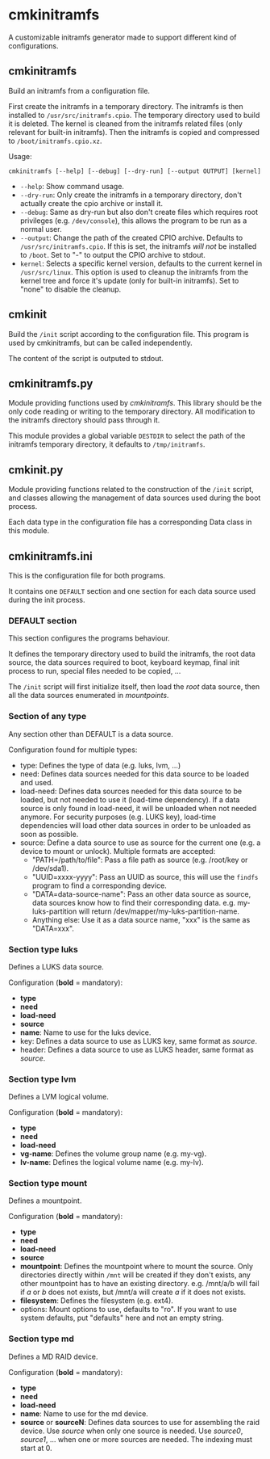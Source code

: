 # cmkinitramfs

A customizable initramfs generator made to support different kind of
configurations.

## cmkinitramfs

Build an initramfs from a configuration file.

First create the initramfs in a temporary directory.
The initramfs is then installed to `/usr/src/initramfs.cpio`. The temporary
directory used to build it is deleted. The kernel is cleaned from the
initramfs related files (only relevant for built-in initramfs). Then the
initramfs is copied and compressed to `/boot/initramfs.cpio.xz`.

Usage:
```
cmkinitramfs [--help] [--debug] [--dry-run] [--output OUTPUT] [kernel]
```
 * `--help`: Show command usage.
 * `--dry-run`: Only create the initramfs in a temporary directory, don't
   actually create the cpio archive or install it.
 * `--debug`: Same as dry-run but also don't create files which requires root
   privileges (e.g. `/dev/console`), this allows the program to be run as a
   normal user.
 * `--output`: Change the path of the created CPIO archive. Defaults to
   `/usr/src/initramfs.cpio`. If this is set, the initramfs *will not*
   be installed to `/boot`. Set to "-" to output the CPIO archive to stdout.
 * `kernel`: Selects a specific kernel version, defaults to the current kernel
   in `/usr/src/linux`. This option is used to cleanup the initramfs from
   the kernel tree and force it's update (only for built-in initramfs).
   Set to "none" to disable the cleanup.

## cmkinit

Build the `/init` script according to the configuration file. This program is
used by cmkinitramfs, but can be called independently.

The content of the script is outputed to stdout.

## cmkinitramfs.py

Module providing functions used by *cmkinitramfs*. This library should
be the only code reading or writing to the temporary directory. All
modification to the initramfs directory should pass through it.

This module provides a global variable `DESTDIR` to select the path of the
initramfs temporary directory, it defaults to `/tmp/initramfs`.

## cmkinit.py

Module providing functions related to the construction of the `/init` script,
and classes allowing the management of data sources used during the boot
process.

Each data type in the configuration file has a corresponding Data class in
this module.

## cmkinitramfs.ini

This is the configuration file for both programs.

It contains one `DEFAULT` section and one section for each data source used
during the init process.

### DEFAULT section

This section configures the programs behaviour.

It defines the temporary directory used to build the initramfs, the root
data source, the data sources required to boot, keyboard keymap, final init
process to run, special files needed to be copied, ...

The `/init` script will first initialize itself, then load the *root* data
source, then all the data sources enumerated in *mountpoints*.

### Section of any type

Any section other than DEFAULT is a data source.

Configuration found for multiple types:
 * type: Defines the type of data (e.g. luks, lvm, ...)
 * need: Defines data sources needed for this data source to be loaded and used.
 * load-need: Defines data sources needed for this data source to be loaded,
   but not needed to use it (load-time dependency). If a data source is only
   found in load-need, it will be unloaded when not needed anymore. For
   security purposes (e.g. LUKS key), load-time dependencies will load other
   data sources in order to be unloaded as soon as possible.
 * source: Define a data source to use as source for the current one (e.g. a
   device to mount or unlock). Multiple formats are accepted:
    * "PATH=/path/to/file": Pass a file path as source (e.g. /root/key or
      /dev/sda1).
    * "UUID=xxxx-yyyy": Pass an UUID as source, this will use the `findfs`
      program to find a corresponding device.
    * "DATA=data-source-name": Pass an other data source as source, data sources
      know how to find their corresponding data. e.g. my-luks-partition will
      return /dev/mapper/my-luks-partition-name.
    * Anything else: Use it as a data source name, "xxx" is the same as
      "DATA=xxx".

### Section type luks

Defines a LUKS data source.

Configuration (**bold** = mandatory):
 * **type**
 * **need**
 * **load-need**
 * **source**
 * **name**: Name to use for the luks device.
 * key: Defines a data source to use as LUKS key, same format as *source*.
 * header: Defines a data source to use as LUKS header, same format as *source*.

### Section type lvm

Defines a LVM logical volume.

Configuration (**bold** = mandatory):
 * **type**
 * **need**
 * **load-need**
 * **vg-name**: Defines the volume group name (e.g. my-vg).
 * **lv-name**: Defines the logical volume name (e.g. my-lv).

### Section type mount

Defines a mountpoint.

Configuration (**bold** = mandatory):
 * **type**
 * **need**
 * **load-need**
 * **source**
 * **mountpoint**: Defines the mountpoint where to mount the source.
   Only directories directly within `/mnt` will be created if they don't exists,
   any other mountpoint has to have an existing directory. e.g. /mnt/a/b will
   fail if *a* or *b* does not exists, but /mnt/a will create *a* if it does not
   exists.
 * **filesystem**: Defines the filesystem (e.g. ext4).
 * options: Mount options to use, defaults to "ro". If you want to use system
   defaults, put "defaults" here and not an empty string.

### Section type md

Defines a MD RAID device.

Configuration (**bold** = mandatory):
 * **type**
 * **need**
 * **load-need**
 * **name**: Name to use for the md device.
 * **source** or **sourceN**: Defines data sources to use for assembling the
   raid device. Use *source* when only one source is needed. Use *source0*,
   *source1*, ... when one or more sources are needed. The indexing must
   start at 0.

